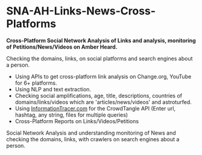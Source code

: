 # SNA-AH-Links-News-Cross-Platforms
<b>Cross-Platform Social Network Analysis of Links and analysis, monitoring of Petitions/News/Videos on Amber Heard.</b>

Checking the domains, links, on social platforms and search engines about a person. 
- Using APIs to get cross-platform link analysis on Change.org, YouTube for 6+ platforms.
- Using NLP and text extraction.
- Checking social amplifications, age, title, descriptions, countries of domains/links/videos which are 'articles/news/videos' and astroturfed.
- Using <a href="https://informationtracer.com">InformationTracer.com</a> for the CrowdTangle API (Enter url, hashtag, any string, files for multiple queries)
- Cross-Platform Reports on Links/Videos/Petitions

Social Network Analysis and understanding monitoring of News and checking the domains, links, with crawlers on search engines about a person. 

